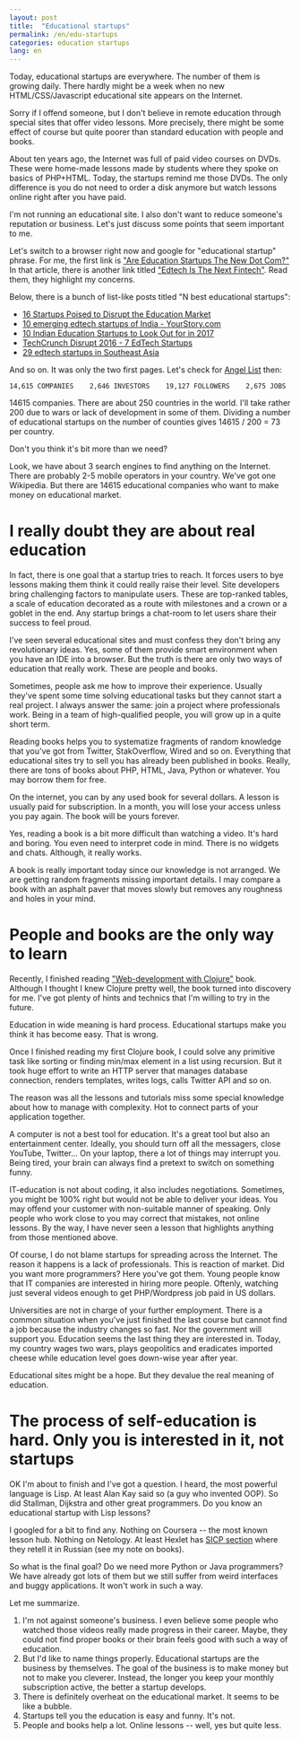 ```yaml
---
layout: post
title:  "Educational startups"
permalink: /en/edu-startups
categories: education startups
lang: en
---
```


Today, educational startups are everywhere. The number of them is growing
daily. There hardly might be a week when no new HTML/CSS/Javascript educational
site appears on the Internet.

Sorry if I offend someone, but I don't believe in remote education through
special sites that offer video lessons. More precisely, there might be some
effect of course but quite poorer than standard education with people and books.

About ten years ago, the Internet was full of paid video courses on DVDs. These
were home-made lessons made by students where they spoke on basics of
PHP+HTML. Today, the startups remind me those DVDs. The only difference is you
do not need to order a disk anymore but watch lessons online right after you
have paid.

I'm not running an educational site. I also don't want to reduce someone's
reputation or business. Let's just discuss some points that seem important to
me.

[new-dot-com]: https://www.forbes.com/sites/rodberger/2017/01/19/are-education-start-ups-the-new-dot-com/#35bdf8f01029
[fintech]: https://techcrunch.com/2016/08/13/edtech-is-the-next-fintech/

Let's switch to a browser right now and google for "educational startup"
phrase. For me, the first link
is ["Are Education Startups The New Dot Com?"][new-dot-com] In that article,
there is another link titled ["Edtech Is The Next Fintech"][fintech]. Read them,
they highlight my concerns.

Below, there is a bunch of list-like posts titled "N best educational startups":

- [16 Startups Poised to Disrupt the Education Market](https://www.inc.com/ilan-mochari/16-startups-that-will-disrupt-the-education-market.html)
- [10 emerging edtech startups of India - YourStory.com](https://yourstory.com/2016/07/edtech-startup-competition-startedu-finalists/)
- [10 Indian Education Startups to Look Out for in 2017](www.iamwire.com/2017/01/10-indian-education-startups-2017/148036)
- [TechCrunch Disrupt 2016 - 7 EdTech Startups](https://www.goodcall.com/news/techcrunch-disrupt-2016-7-edtech-startups-changing-education-industry-06688)
- [29 edtech startups in Southeast Asia](https://www.techinasia.com/26-edtech-startups-southeast-asia)

And so on. It was only the two first pages. Let's check
for [Angel List](https://angel.co/education) then:

~~~
14,615 COMPANIES    2,646 INVESTORS    19,127 FOLLOWERS    2,675 JOBS
~~~

14615 companies. There are about 250 countries in the world. I'll take rather
200 due to wars or lack of development in some of them. Dividing a number of
educational startups on the number of counties gives 14615 / 200 = 73 per
country.

Don't you think it's bit more than we need?

Look, we have about 3 search engines to find anything on the Internet. There are
probably 2-5 mobile operators in your country. We've got one Wikipedia. But
there are 14615 educational companies who want to make money on educational
market.

# I really doubt they are about real education

In fact, there is one goal that a startup tries to reach. It forces users to bye
lessons making them think it could really raise their level. Site developers
bring challenging factors to manipulate users. These are top-ranked tables, a
scale of education decorated as a route with milestones and a crown or a goblet
in the end. Any startup brings a chat-room to let users share their success to
feel proud.

I've seen several educational sites and must confess they don't bring any
revolutionary ideas. Yes, some of them provide smart environment when you have
an IDE into a browser. But the truth is there are only two ways of education
that really work. These are people and books.

Sometimes, people ask me how to improve their experience. Usually they've spent
some time solving educational tasks but they cannot start a real project. I
always answer the same: join a project where professionals work. Being in a team
of high-qualified people, you will grow up in a quite short term.

Reading books helps you to systematize fragments of random knowledge that you've
got from Twitter, StakOverflow, Wired and so on. Everything that educational
sites try to sell you has already been published in books. Really, there are
tons of books about PHP, HTML, Java, Python or whatever. You may borrow them for
free.

On the internet, you can by any used book for several dollars. A lesson is
usually paid for subscription. In a month, you will lose your access unless you
pay again. The book will be yours forever.

Yes, reading a book is a bit more difficult than watching a video. It's hard and
boring. You even need to interpret code in mind. There is no widgets and chats.
Although, it really works.

A book is really important today since our knowledge is not arranged. We are
getting random fragments missing important details. I may compare a book with an
asphalt paver that moves slowly but removes any roughness and holes in your
mind.

# People and books are the only way to learn

[web-dev-clojure]: https://pragprog.com/book/dswdcloj2/web-development-with-clojure-second-edition

Recently, I finished reading ["Web-development with Clojure"][web-dev-clojure]
book. Although I thought I knew Clojure pretty well, the book turned into
discovery for me. I've got plenty of hints and technics that I'm willing to try
in the future.

Education in wide meaning is hard process. Educational startups make you think
it has become easy. That is wrong.

Once I finished reading my first Clojure book, I could solve any primitive task
like sorting or finding min/max element in a list using recursion. But it took
huge effort to write an HTTP server that manages database connection, renders
templates, writes logs, calls Twitter API and so on.

The reason was all the lessons and tutorials miss some special knowledge about
how to manage with complexity. Hot to connect parts of your application
together.

A computer is not a best tool for education. It's a great tool but also an
entertainment center. Ideally, you should turn off all the messagers, close
YouTube, Twitter... On your laptop, there a lot of things may interrupt
you. Being tired, your brain can always find a pretext to switch on something
funny.

IT-education is not about coding, it also includes negotiations. Sometimes, you
might be 100% right but would not be able to deliver your ideas. You may offend
your customer with non-suitable manner of speaking. Only people who work close
to you may correct that mistakes, not online lessons. By the way, I have never
seen a lesson that highlights anything from those mentioned above.

Of course, I do not blame startups for spreading across the Internet. The reason
it happens is a lack of professionals. This is reaction of market. Did you want
more programmers? Here you've got them. Young people know that IT companies are
interested in hiring more people. Oftenly, watching just several videos enough
to get PHP/Wordpress job paid in US dollars.

Universities are not in charge of your further employment. There is a common
situation when you've just finished the last course but cannot find a job
because the industry changes so fast. Nor the government will support
you. Education seems the last thing they are interested in. Today, my country
wages two wars, plays geopolitics and eradicates imported cheese while education
level goes down-wise year after year.

Educational sites might be a hope. But they devalue the real meaning of
education.

# The process of self-education is hard. Only you is interested in it, not startups

OK I'm about to finish and I've got a question. I heard, the most powerful
language is Lisp. At least Alan Kay said so (a guy who invented OOP). So did
Stallman, Dijkstra and other great programmers. Do you know an educational
startup with Lisp lessons?

[hexlet]: https://ru.hexlet.io/courses/sicp

I googled for a bit to find any. Nothing on Coursera -- the most known lesson
hub. Nothing on Netology. At least Hexlet has [SICP section][hexlet] where they
retell it in Russian (see my note on books).

So what is the final goal? Do we need more Python or Java programmers? We have
already got lots of them but we still suffer from weird interfaces and buggy
applications. It won't work in such a way.

Let me summarize.

1. I'm not against someone's business. I even believe some people who watched
   those videos really made progress in their career. Maybe, they could not find
   proper books or their brain feels good with such a way of education.
2. But I'd like to name things properly. Educational startups are the business
   by themselves. The goal of the business is to make money but not to make you
   cleverer. Instead, the longer you keep your monthly subscription active, the
   better a startup develops.
3. There is definitely overheat on the educational market. It seems to be like a
   bubble.
4. Startups tell you the education is easy and funny. It's not.
5. People and books help a lot. Online lessons -- well, yes but quite less.
